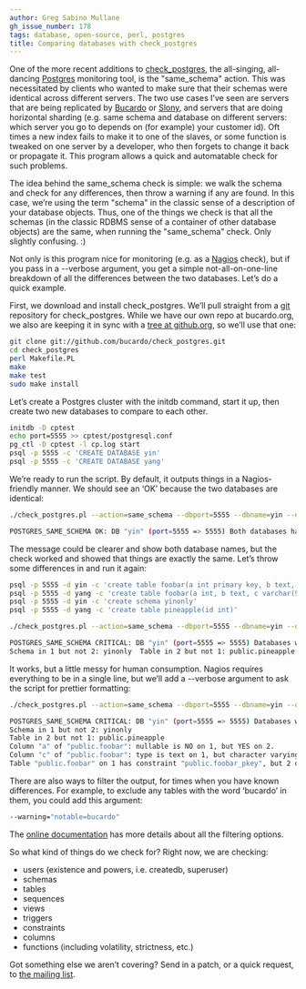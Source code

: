 ```yaml
---
author: Greg Sabino Mullane
gh_issue_number: 178
tags: database, open-source, perl, postgres
title: Comparing databases with check_postgres
---
```


One of the more recent additions to [check_postgres](https://bucardo.org/check_postgres/), the all-singing, all-dancing [Postgres](https://www.postgresql.org/) monitoring tool, is the "same_schema" action. This was necessitated by clients who wanted to make sure that their schemas were identical across different servers. The two use cases I’ve seen are servers that are being replicated by [Bucardo](https://bucardo.org/) or [Slony](http://slony.info/), and servers that are doing horizontal sharding (e.g. same schema and database on different servers: which server you go to depends on (for example) your customer id). Oft times a new index fails to make it to one of the slaves, or some function is tweaked on one server by a developer, who then forgets to change it back or propagate it. This program allows a quick and automatable check for such problems.

The idea behind the same_schema check is simple: we walk the schema and check for any differences, then throw a warning if any are found. In this case, we’re using the term "schema" in the classic sense of a description of your database objects. Thus, one of the things we check is that all the schemas (in the classic RDBMS sense of a container of other database objects) are the same, when running the "same_schema" check. Only slightly confusing. :)

Not only is this program nice for monitoring (e.g. as a [Nagios](https://www.nagios.org/) check), but if you pass in a --verbose argument, you get a simple not-all-on-one-line breakdown of all the differences between the two databases. Let’s do a quick example.

First, we download and install check_postgres. We’ll pull straight from a [git](https://git-scm.org/) repository for check_postgres. While we have our own repo at bucardo.org, we also are keeping it in sync with a [tree at github.org](https://github.com/bucardo/check_postgres/tree/master), so we’ll use that one:

```bash
git clone git://github.com/bucardo/check_postgres.git
cd check_postgres
perl Makefile.PL
make
make test
sudo make install
```
Let’s create a Postgres cluster with the initdb command, start it up, then create two new databases to compare to each other.

```bash
initdb -D cptest
echo port=5555 >> cptest/postgresql.conf
pg_ctl -D cptest -l cp.log start
psql -p 5555 -c 'CREATE DATABASE yin'
psql -p 5555 -c 'CREATE DATABASE yang'
```

We’re ready to run the script. By default, it outputs things in a Nagios-friendly manner. We should see an ‘OK’ because the two databases are identical:

```bash
./check_postgres.pl --action=same_schema --dbport=5555 --dbname=yin --dbport2=5555 --dbname2=yang

POSTGRES_SAME_SCHEMA OK: DB "yin" (port=5555 => 5555) Both databases have identical items | time=0.01
```

The message could be clearer and show both database names, but the check worked and showed that things are exactly the same. Let’s throw some differences in and run it again:

```bash
psql -p 5555 -d yin -c 'create table foobar(a int primary key, b text, c text)'
psql -p 5555 -d yang -c 'create table foobar(a int, b text, c varchar(99))'
psql -p 5555 -d yin -c 'create schema yinonly'
psql -p 5555 -d yang -c 'create table pineapple(id int)'

./check_postgres.pl --action=same_schema --dbport=5555 --dbname=yin --dbport2=5555 --dbname2=yang

POSTGRES_SAME_SCHEMA CRITICAL: DB "yin" (port=5555 => 5555) Databases were different. Items not matched: 5 | time=0.01
Schema in 1 but not 2: yinonly  Table in 2 but not 1: public.pineapple  Column "a" of "public.foobar": nullable is NO on 1, but YES on 2.  Column "c" of "public.foobar": type is text on 1, but character varying on 2.  Table "public.foobar" on 1 has constraint "public.foobar_pkey", but 2 does not. 
```

It works, but a little messy for human consumption. Nagios requires everything to be in a single line, but we’ll add a --verbose argument to ask the script for prettier formatting:

```bash
./check_postgres.pl --action=same_schema --dbport=5555 --dbname=yin --dbport2=5555 --dbname2=yang

POSTGRES_SAME_SCHEMA CRITICAL: DB "yin" (port=5555 => 5555) Databases were different. Items not matched: 5 | time=0.01
Schema in 1 but not 2: yinonly
Table in 2 but not 1: public.pineapple
Column "a" of "public.foobar": nullable is NO on 1, but YES on 2.
Column "c" of "public.foobar": type is text on 1, but character varying on 2.
Table "public.foobar" on 1 has constraint "public.foobar_pkey", but 2 does not.
```

There are also ways to filter the output, for times when you have known differences. For example, to exclude any tables with the word ‘bucardo’ in them, you could add this argument:

```bash
--warning="notable=bucardo"
```

The [online documentation](https://bucardo.org/check_postgres/check_postgres.pl.html#same_schema) has more details about all the filtering options.

So what kind of things do we check for? Right now, we are checking:

- users (existence and powers, i.e. createdb, superuser)
- schemas
- tables
- sequences
- views
- triggers
- constraints
- columns
- functions (including volatility, strictness, etc.)

Got something else we aren’t covering? Send in a patch, or a quick request, to [the mailing list](https://mail.endcrypt.com/mailman/listinfo/check_postgres).
